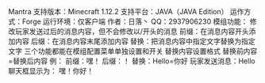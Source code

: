 Mantra
支持版本：Minecraft 1.12.2
支持平台：JAVA（JAVA Edition）
运作方式：Forge
运行环境：仅客户端
作者：日落丶
QQ：2937906230
模组功能：
修改玩家发送过后的消息内容，但不会修改以/开头的消息
前缀：在消息内容开头添加内容
后缀：在消息内容末尾添加内容
替换：把消息内容中指定文字替换为指定文字
三个功能都能在模组配置菜单单独设置和开关
替换内容设置格式
替换前内容=替换后内容
例：
前缀：嘿！
后缀：！
替换：Hello=你好
玩家发送消息：Hello
聊天框显示为：
嘿！你好！
